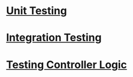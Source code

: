 # [Unit Testing](https://docs.microsoft.com/en-us/dotnet/articles/core/testing/unit-testing-with-dotnet-test.md)
# [Integration Testing](integration-testing.md)
# [Testing Controller Logic](../mvc/controllers/testing.md)

